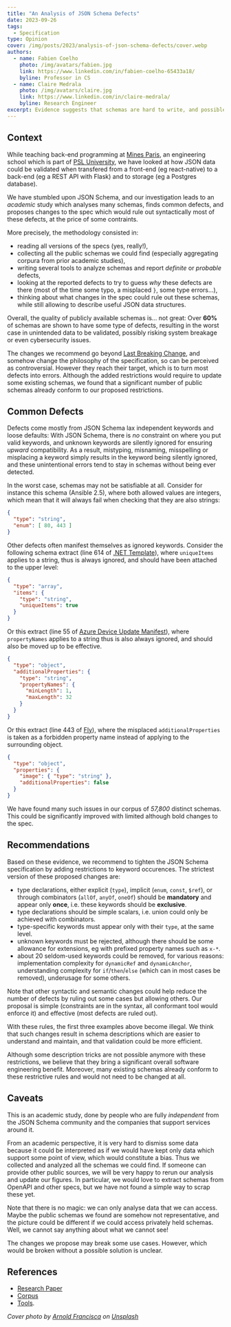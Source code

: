 ```yaml
---
title: "An Analysis of JSON Schema Defects"
date: 2023-09-26
tags:
  - Specification
type: Opinion
cover: /img/posts/2023/analysis-of-json-schema-defects/cover.webp
authors:
  - name: Fabien Coelho
    photo: /img/avatars/fabien.jpg
    link: https://www.linkedin.com/in/fabien-coelho-65433a18/
    byline: Professor in CS
  - name: Claire Medrala
    photo: /img/avatars/claire.jpg
    link: https://www.linkedin.com/in/claire-medrala/
    byline: Research Engineer
excerpt: Evidence suggests that schemas are hard to write, and possible changes to the spec
---
```


## Context

While teaching back-end programming at [Mines Paris](https://minesparis.psl.eu/),
an engineering school which is part of [PSL University](https://psl.eu/), we have
looked at how JSON data could be validated when transfered from a front-end (eg react-native)
to a back-end (eg a REST API with Flask) and to storage (eg a Postgres database).

We have stumbled upon JSON Schema, and our investigation leads to an *academic* study
which analyses many schemas, finds common defects, and proposes changes to the spec
which would rule out syntactically most of these defects, at the price of some
contraints.

More precisely, the methodology consisted in:

- reading all versions of the specs (yes, really!),
- collecting all the public schemas we could find (especially aggregating corpura from prior academic studies),
- writing several tools to analyze schemas and report *definite* or *probable* defects,
- looking at the reported defects to try to guess *why* these defects are there
  (most of the time some typo, a misplaced `}`, some type errors…),
- thinking about what changes in the spec could rule out these schemas, while
  still allowing to describe useful JSON data structures.

Overall, the quality of publicly available schemas is… not great:
Over **60%** of schemas are shown to have some type of defects, resulting in
the worst case in unintended data to be validated, possibly risking system breakage
or even cybersecurity issues.

The changes we recommend go beyond [Last Breaking Change](/blog/posts/the-last-breaking-change),
and somehow change the philosophy of the specification, so can be perceived as controversial.
However they reach their target, which is to turn most defects into errors.
Although the added restrictions would require to update some existing schemas, we found
that a significant number of public schemas already conform to our proposed restrictions.

## Common Defects

Defects come mostly from JSON Schema lax independent keywords and loose defaults:
With JSON Schema, there is *no* constraint on where you put valid keywords, and
unknown keywords are silently ignored for ensuring *upward* compatibility.
As a result, mistyping, misnaming, misspelling or misplacing a keyword simply
results in the keyword being silently ignored, and these unintentional errors
tend to stay in schemas without being ever detected.

In the worst case, schemas may not be satisfiable at all.
Consider for instance this schema (Ansible 2.5), where both allowed values are
integers, which mean that it will always fail when checking that they are also
strings:

```json
{
  "type": "string",
  "enum": [ 80, 443 ]
}
```

Other defects often manifest themselves as ignored keywords.
Consider the following schema extract (line 614 of
[.NET Template](https://json.schemastore.org/template.json)), where `uniqueItems`
applies to a string, thus is always ignored, and should have been attached to
the upper level:

```json
{
  "type": "array",
  "items": {
    "type": "string",
    "uniqueItems": true
  }
}
```

Or this extract (line 55 of
[Azure Device Update Manifest](https://json.schemastore.org/azure-deviceupdate-manifest-definitions-4.0.json)),
where `propertyNames` applies to a string thus is also always ignored, and
should also be moved up to be effective.

```json
{
  "type": "object",
  "additionalProperties": {
    "type": "string",
    "propertyNames": {
      "minLength": 1,
      "maxLength": 32
    }
  }
}
```

Or this extract (line 443 of [Fly](https://json.schemastore.org/fly.json)), where
the misplaced `additionalProperties` is taken as a forbidden property name instead
of applying to the surrounding object.

```json
{
  "type": "object",
  "properties": {
    "image": { "type": "string" },
    "additionalProperties": false
  }
}
```

We have found many such issues in our corpus of *57,800* distinct schemas.
This could be significantly improved with limited although bold changes to
the spec.

## Recommendations

Based on these evidence, we recommend to tighten the JSON Schema specification
by adding restrictions to keyword occurences. The strictest version of these
proposed changes are:

- type declarations, either explicit (`type`), implicit (`enum`, `const`, `$ref`),
  or through combinators (`allOf`, `anyOf`, `oneOf`) should be **mandatory** and appear
  only **once**, i.e. these keywords should be **exclusive**.
- type declarations should be simple scalars, i.e. union could only be achieved
  with combinators.
- type-specific keywords must appear only with their `type`, at the same level.
- unknown keywords must be rejected, although there should be some allowance for extensions,
  eg with prefixed property names such as `x-*`.
- about 20 seldom-used keywords could be removed, for various reasons:
  implementation complexity for `dynamicRef` and `dynamicAnchor`,
  understanding complexity for `if`/`then`/`else` (which can in most cases be removed),
  underusage for some others.

Note that other syntactic and semantic changes could help reduce the number of defects
by ruling out some cases but allowing others. Our proposal is simple (constraints
are in the syntax, all conformant tool would enforce it) and effective (most
defects are ruled out).

With these rules, the first three examples above become illegal.
We think that such changes result in schema descriptions which are easier to
understand and maintain, and that validation could be more efficient.

Although some description tricks are not possible anymore with these restrictions,
we believe that they bring a significant overall software engineering benefit.
Moreover, many existing schemas already conform to these restrictive rules and
would not need to be changed at all.

## Caveats

This is an academic study, done by people who are fully  *independent* from the
JSON Schema community and the companies that support services around it.

From an academic perspective, it is very hard to dismiss some data because
it could be interpreted as if we would have kept only data which support some point of view,
which would constitute a bias. Thus we collected and analyzed all the schemas we could find.
If someone can provide other public sources, we will be very happy to rerun our
analysis and update our figures. In particular, we would love to extract schemas
from OpenAPI and other specs, but we have not found a simple way to scrap these yet.

Note that there is no magic: we can only analyse data that we can access.
Maybe the public schemas we found are somehow not representative, and the
picture could be different if we could access privately held schemas.
Well, we cannot say anything about what we cannot see!

The changes we propose may break some use cases.
However, which would be broken without a possible solution is unclear.

## References

- [Research Paper](https://www.cri.minesparis.psl.eu/classement/doc/A-794.pdf)
- [Corpus](https://github.com/clairey-zx81/yac)
- [Tools](https://github.com/clairey-zx81/json-schema-stats).

_Cover photo by [Arnold Francisca](https://unsplash.com/@clark_fransa) on [Unsplash](https://unsplash.com/photos/f77Bh3inUpE)_
